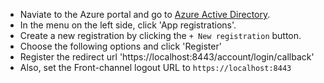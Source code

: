 

* Naviate to the Azure portal and go to [Azure Active Directory](https://portal.azure.com/#view/Microsoft_AAD_IAM/ActiveDirectoryMenuBlade/~/Overview).
* In the menu on the left side, click 'App registrations'.
* Create a new registration by clicking the `+ New registration` button.
* Choose the following options and click 'Register'
* Register the redirect url 'https://localhost:8443/account/login/callback'
* Also, set the Front-channel logout URL to `https://localhost:8443`
